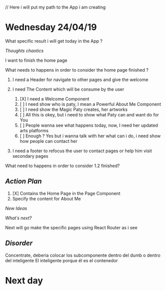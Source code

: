// Here i will put my path to the App i am creating 


Wednesday 24/04/19
===================

What specific result i will get today in the App ?


*Thoughts chaotics*


I want to finish the home page

What needs to happens in order to consider the home page finished ?

1. I need a Header for navigate to other pages and give the welcome

2. I need The Content which will be consume by the user
	1. [X] I need a Welcome Component <Welcome />
	2. [ ] I need show who is paty, I mean a Powerful About Me Component <AboutMe />
	3. [ ] I need show the Magic Paty creates, her artworks <Artworks />
	4. [ ] All this is okey, but i need to show what Paty can and want do for You <Services />
	5. [ ] People wanna see what happens today, now, I need her updated arts platforms <SocialNetworks />
	6. [ ] Enough ? Yes but i wanna talk with her what can i do, i need show how people can contact her <Contact />


3. I need a footer to refocus the user to contact pages or help him visit secondary pages


What need to happens in order to consider 1.2 finished?

*Action Plan*
-------------

1. [X] Contains the Home Page in the Page Component
2. Specify the content for About Me


*New Ideas*

*What´s next?*


Next will go make the specific pages using React Router as i see



*Disorder*
---------

Concentrate, deberia colocar los subcomponente dentro del dumb o dentro del inteligente
El inteligente porque él es el contenedor


Next day
===================